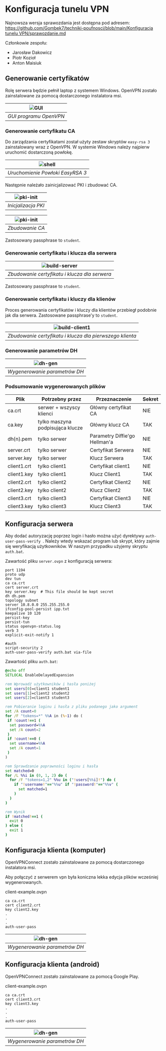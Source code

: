 # Konfiguracja tunelu VPN
Najnowsza wersja sprawozdania jest dostępna pod adresem: [https://github.com/Gombek7/techniki-poufnosci/blob/main/Konfiguracja tunelu VPN/sprawozdanie.md](https://github.com/Gombek7/techniki-poufnosci/blob/main/Konfiguracja%20tunelu%20VPN/sprawozdanie.md)

Członkowie zespołu:
- Jarosław Dakowicz
- Piotr Kozioł
- Anton Maisiuk

## Generowanie certyfikatów

Rolę serwera będzie pełnił laptop z systemem Windows. OpenVPN zostało zainstalowane za pomocą dostarczonego instalatora msi.


| ![GUI](img/gui.png) | 
|:--:| 
| *GUI programu OpenVPN* |


### Generowanie certyfikatu CA

Do zarządzania certyfikatami został użyty zestaw skryptów `easy-rsa 3` zainstalowany wraz z OpenVPN. W systemie Windows należy najpierw uruchomić dostarczoną powłokę.

| ![shell](img/shell.png) | 
|:--:| 
| *Uruchomienie Powłoki EasyRSA 3* |

Następnie należało zainicjalizować PKI i zbudować CA.

| ![pki-init](img/shell.png) | 
|:--:| 
| *Inicjalizacja PKI* |

| ![pki-init](img/build-ca.png) | 
|:--:| 
| *Zbudowanie CA* |

Zastosowany passphrase to `student`.

### Generowanie certyfikatu i klucza dla serwera

| ![build-server](img/build-server.png) | 
|:--:| 
| *Zbudowanie certyfikatu i klucza dla serwera* |

Zastosowany passphrase to `student`.

### Generowanie certyfikatu i kluczy dla klienów

Proces generowania certyfikatów i kluczy dla klientów przebiegł podobnie jak dla serwera. Zastosowane passphrase'y to `student`.

| ![build-client1](img/build-client1.png) | 
|:--:| 
| *Zbudowanie certyfikatu i klucza dla pierwszego klienta* |


### Generowanie parametrów DH

| ![dh-gen](img/dh-gen.png) | 
|:--:| 
| *Wygenerowanie parametrów DH* |

### Podsumowanie wygenerowanych plików

| Plik | Potrzebny przez | Przeznaczenie | Sekret |
| -- | -- | -- | -- |
| ca.crt | serwer + wszyscy klienci | Główny certyfikat CA | NIE |
| ca.key | tylko maszyna podpisująca klucze | Główny klucz CA | TAK |
| dh{n}.pem | tylko serwer | Parametry Diffie'go Hellman'a | NIE |
| server.crt | tylko serwer | Certyfikat Serwera | NIE |
| server.key | tylko serwer | Klucz Serwera | TAK |
| client1.crt | tylko client1 | Certyfikat client1 | NIE |
| client1.key | tylko client1 | Klucz Client1 | TAK |
| client2.crt | tylko client2 | Certyfikat Client2 | NIE |
| client2.key | tylko client2 | Klucz Client2 | TAK |
| client3.crt | tylko client3 | Certyfikat Client3 | NIE |
| client3.key | tylko client3 | Klucz Client3 | TAK |

## Konfiguracja serwera

Aby dodać autoryzację poprzez login i hasło można użyć dyrektywy `auth-user-pass-verify `. Należy wtedy wskazać program lub skrypt, który zajmie się weryfikacją użytkowników. W naszym przypadku użyjemy skryptu `auth.bat`.

Zawartość pliku `server.ovpn` z konfiguracją serwera:
```apacheconf
port 1194
proto udp
dev tun
ca ca.crt
cert server.crt
key server.key  # This file should be kept secret
dh dh.pem
topology subnet
server 10.8.0.0 255.255.255.0
ifconfig-pool-persist ipp.txt
keepalive 10 120
persist-key
persist-tun
status openvpn-status.log
verb 3
explicit-exit-notify 1

#auth
script-security 2
auth-user-pass-verify auth.bat via-file
```

Zawartość pliku `auth.bat`:
```bat
@echo off
SETLOCAL EnableDelayedExpansion

rem Wprowadź użytkowników i hasła poniżej
set users[0]=client1 student1
set users[1]=client2 student2
set users[2]=client3 student3

rem Pobieranie loginu i hasła z pliku podanego jako argument
set /A count=0
for /F "tokens=*" %%A in (%~1) do (
 if !count!==1 (
  set password=%%A
  set /A count=2
 )
 if !count!==0 (
  set username=%%A
  set /A count=1
 )
)

rem Sprawdzanie poprawności loginu i hasła
set matched=0
for /L %%i in (0, 1, 2) do (
  for /F "tokens=1,2" %%u in ("!users[%%i]!") do (
    if "!username!"=="%%u" if "!password!"=="%%v" (
      set matched=1
    )
  )
)

rem Wynik
if !matched!==1 (
  exit 0
) else (
  exit 1
)
```


## Konfiguracja klienta (komputer)

OpenVPNConnect zostało zainstalowane za pomocą dostarczonego instalatora msi.


Aby połączyć z serwerem vpn była koniczna lekka edycja plików wcześniej wygenerowanych.

client-example.ovpn
```
ca ca.crt
cert client2.crt
key client2.key
.
.
.
auth-user-pass
```
| ![dh-gen](img/Client2.png) | 
|:--:| 
| *Wygenerowanie parametrów DH* |

## Konfiguracja klienta (android)

OpenVPNConnect zostało zainstalowane za pomocą Google Play.

client-example.ovpn
```
ca ca.crt
cert client3.crt
key client3.key
.
.
.
auth-user-pass
```
| ![dh-gen](img/Client3.jpg) | 
|:--:| 
| *Wygenerowanie parametrów DH* |
